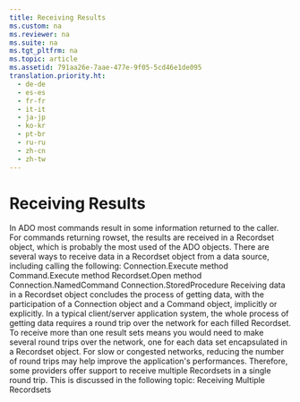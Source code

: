 ```yaml
---
title: Receiving Results
ms.custom: na
ms.reviewer: na
ms.suite: na
ms.tgt_pltfrm: na
ms.topic: article
ms.assetid: 791aa26e-7aae-477e-9f05-5cd46e1de095
translation.priority.ht: 
  - de-de
  - es-es
  - fr-fr
  - it-it
  - ja-jp
  - ko-kr
  - pt-br
  - ru-ru
  - zh-cn
  - zh-tw
---
```

# Receiving Results
<?xml version="1.0" encoding="utf-8"?>
<developerReferenceWithoutSyntaxDocument xmlns="http://ddue.schemas.microsoft.com/authoring/2003/5" xmlns:xlink="http://www.w3.org/1999/xlink" xmlns:xsi="http://www.w3.org/2001/XMLSchema-instance" xsi:schemaLocation="http://ddue.schemas.microsoft.com/authoring/2003/5 http://dduestorage.blob.core.windows.net/ddueschema/developer.xsd">
  <introduction>
    <para>In ADO most commands result in some information returned to the caller. For commands returning rowset, the results are received in a <legacyBold>Recordset</legacyBold> object, which is probably the most used of the ADO objects. </para>
    <para>There are several ways to receive data in a <legacyBold>Recordset </legacyBold>object from a data source, including calling the following:  </para>
    <list class="bullet">
      <listItem>
        <para>             <legacyLink xlink:href="0b81af6f-b9ae-4f7c-b59b-b5bdd775036f">Connection.Execute method</legacyLink>           </para>
      </listItem>
      <listItem>
        <para>             <legacyLink xlink:href="0b81af6f-b9ae-4f7c-b59b-b5bdd775036f">Command.Execute method</legacyLink>           </para>
      </listItem>
      <listItem>
        <para>             <legacyLink xlink:href="0b81af6f-b9ae-4f7c-b59b-b5bdd775036f">Recordset.Open method</legacyLink>           </para>
      </listItem>
      <listItem>
        <para>             <legacyLink xlink:href="5a0ec8f9-5ba3-4f9f-b80d-2073aa049586">Connection.NamedCommand</legacyLink>           </para>
      </listItem>
      <listItem>
        <para>             <legacyLink xlink:href="35ffdb79-a931-4271-a3bb-0cd804cf173e">Connection.StoredProcedure</legacyLink>           </para>
      </listItem>
    </list>
    <para>Receiving data in a <legacyBold>Recordset</legacyBold> object concludes the process of getting data, with the participation of a <legacyBold>Connection</legacyBold> object and a <legacyBold>Command</legacyBold> object, implicitly or explicitly. In a typical client/server application system, the whole process of getting data requires a round trip over the network for each filled <legacyBold>Recordset</legacyBold>. </para>
    <para>To receive more than one result sets means you would need to make several round trips over the network, one for each data set encapsulated in a <legacyBold>Recordset</legacyBold> object. For slow or congested networks, reducing the number of round trips may help improve the application's performances. Therefore, some providers offer support to receive multiple <legacyBold>Recordset</legacyBold>s in a single round trip. This is discussed in the following topic:  </para>
    <list class="bullet">
      <listItem>
        <para>             <legacyLink xlink:href="2a7ad7a6-f00d-4355-b0b5-d0ab957b0566">Receiving Multiple Recordsets</legacyLink>           </para>
      </listItem>
    </list>
  </introduction>
  <relatedTopics />
</developerReferenceWithoutSyntaxDocument>